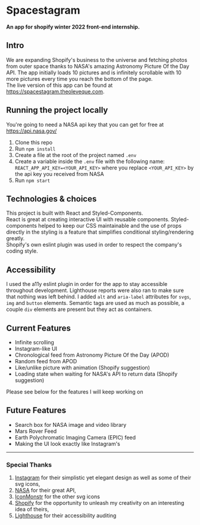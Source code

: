 # Spacestagram

**An app for shopify winter 2022 front-end internship.**

## Intro

We are expanding Shopify's business to the universe and fetching photos from outer space thanks to NASA's amazing Astronomy Picture Of the Day API. The app initially loads 10 pictures and is infinitely scrollable with 10 more pictures every time you reach the bottom of the page.  
The live version of this app can be found at <https://spacestagram.theoleveque.com>.

## Running the project locally

You're going to need a NASA api key that you can get for free at <https://api.nasa.gov/>

1. Clone this repo
2. Run `npm install`
3. Create a file at the root of the project named `.env`
4. Create a variable inside the `.env` file with the following name: `REACT_APP_API_KEY=<YOUR_API_KEY>` where you replace `<YOUR_API_KEY>` by the api key you received from NASA
5. Run `npm start`

## Technologies & choices

This project is built with React and Styled-Components.  
React is great at creating interactive UI with reusable components. Styled-components helped to keep our CSS maintainable and the use of props directly in the styling is a feature that simplifies conditional styling/rendering greatly.  
Shopify's own eslint plugin was used in order to respect the company's coding style.

## Accessibility

I used the a11y eslint plugin in order for the app to stay accessible throughout development. Lighthouse reports were also ran to make sure that nothing was left behind.
I added `alt` and `aria-label` attributes for `svgs`, `img` and `button` elements. Semantic tags are used as much as possible, a couple `div` elements are present but they act as containers.

## Current Features

- Infinite scrolling
- Instagram-like UI
- Chronological feed from Astronomy Picture Of the Day (APOD)
- Random feed from APOD
- Like/unlike picture with animation (Shopify suggestion)
- Loading state when waiting for NASA's API to return data (Shopify suggestion)

Please see below for the features I will keep working on

## Future Features

- Search box for NASA image and video library
- Mars Rover Feed
- Earth Polychromatic Imaging Camera (EPIC) feed
- Making the UI look exactly like Instagram's

---

### Special Thanks

1. [Instagram](https://instagram.com) for their simplistic yet elegant design as well as some of their svg icons,
2. [NASA](https://www.nasa.gov/) for their great API,
3. [IconMonstr](https://iconmonstr.com/) for the other svg icons
4. [Shopify](https://www.shopify.ca/) for the opportunity to unleash my creativity on an interesting idea of theirs,
5. [Lighthouse](https://developers.google.com/web/tools/lighthouse/) for their accessibility auditing
